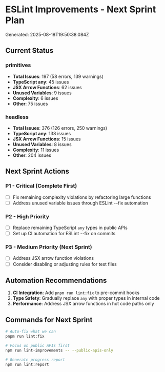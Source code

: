 # ESLint Improvements - Next Sprint Plan

Generated: 2025-08-18T19:50:38.084Z

## Current Status

### primitives

- **Total Issues**: 197 (58 errors, 139 warnings)
- **TypeScript any**: 45 issues
- **JSX Arrow Functions**: 62 issues
- **Unused Variables**: 9 issues
- **Complexity**: 6 issues
- **Other**: 75 issues

### headless

- **Total Issues**: 376 (126 errors, 250 warnings)
- **TypeScript any**: 138 issues
- **JSX Arrow Functions**: 15 issues
- **Unused Variables**: 8 issues
- **Complexity**: 11 issues
- **Other**: 204 issues

## Next Sprint Actions

### P1 - Critical (Complete First)

- [ ] Fix remaining complexity violations by refactoring large functions
- [ ] Address unused variable issues through ESLint --fix automation

### P2 - High Priority

- [ ] Replace remaining TypeScript `any` types in public APIs
- [ ] Set up CI automation for ESLint --fix on commits

### P3 - Medium Priority (Next Sprint)

- [ ] Address JSX arrow function violations
- [ ] Consider disabling or adjusting rules for test files

## Automation Recommendations

1. **CI Integration**: Add `pnpm run lint:fix` to pre-commit hooks
2. **Type Safety**: Gradually replace `any` with proper types in internal code
3. **Performance**: Address JSX arrow functions in hot code paths only

## Commands for Next Sprint

```bash
# Auto-fix what we can
pnpm run lint:fix

# Focus on public APIs first
npm run lint-improvements -- --public-apis-only

# Generate progress report
npm run lint:report
```
